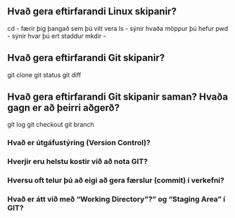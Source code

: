 ## Hvað gera eftirfarandi Linux skipanir?
cd - færir þig þangað sem þú vilt vera
ls - sýnir hvaða möppur þú hefur
pwd - sýnir hvar þú ert staddur
mkdir -

## Hvað gera eftirfarandi Git skipanir?
git clone
git status
git diff

## Hvað gera eftirfarandi Git skipanir saman? Hvaða gagn er að þeirri aðgerð?
git log
git checkout
git branch

### Hvað er útgáfustýring (Version Control)?
### Hverjir eru helstu kostir við að nota GIT?
### Hversu oft telur þú að eigi að gera færslur (commit) í verkefni?
### Hvað er átt við með “Working Directory”?” og “Staging Area” í GIT?
